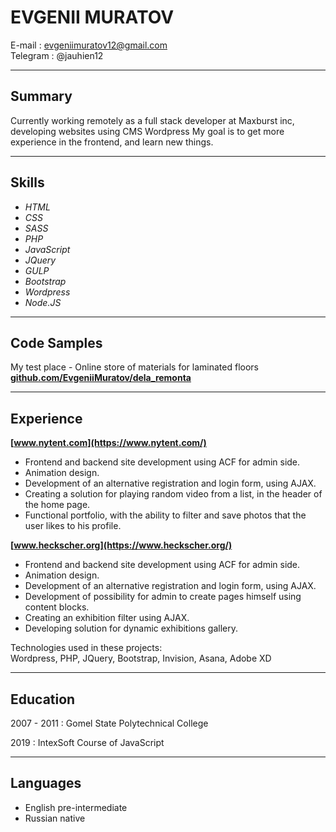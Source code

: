 EVGENII MURATOV
===============

    
E-mail : evgeniimuratov12@gmail.com  
Telegram : @jauhien12

-------------------     

## Summary

Сurrently working remotely as a full stack developer at Maxburst inc, developing websites using CMS Wordpress
My goal is to get more experience in the frontend, and learn new things.

----------

## Skills

* _HTML_
* _CSS_
* _SASS_
* _PHP_
* _JavaScript_
* _JQuery_
* _GULP_
* _Bootstrap_
* _Wordpress_
* _Node.JS_

----------

## Code Samples

My test place - Online store of materials for laminated floors
**[github.com/EvgeniiMuratov/dela_remonta](https://github.com/EvgeniiMuratov/dela_remonta)**

-----------

## Experience

**[www.nytent.com](https://www.nytent.com/)**

* Frontend and backend site development using ACF for admin side. 
* Animation design.
* Development of an alternative registration and login form, using AJAX.
* Creating a solution for playing random video from a list, in the header of the home page.
* Functional portfolio, with the ability to filter and save photos that the user likes to his profile.

**[www.heckscher.org](https://www.heckscher.org/)**
* Frontend and backend site development using ACF for admin side. 
* Animation design.
* Development of an alternative registration and login form, using AJAX.
* Development of possibility for admin to create pages himself using content blocks.
* Сreating an exhibition filter using AJAX.
* Developing solution for dynamic exhibitions gallery.

Technologies used in these projects:  
Wordpress, PHP, JQuery, Bootstrap, Invision, Asana, Adobe XD

--------

## Education

2007 - 2011
:   Gomel State Polytechnical College

2019
:   IntexSoft Course of JavaScript

---------

## Languages 

* English  pre-intermediate
* Russian  native
